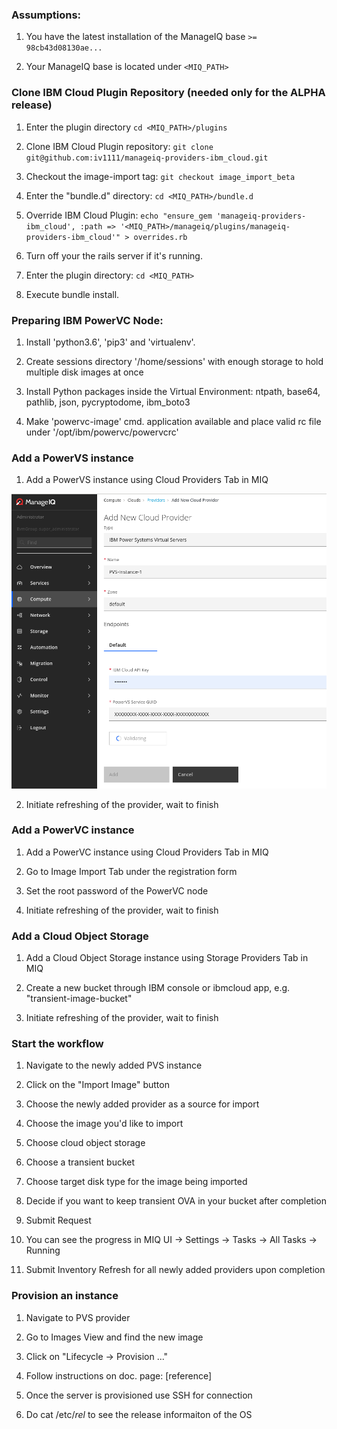 ### Assumptions:

1. You have the latest installation of the ManageIQ base `>= 98cb43d08130ae...`

2. Your ManageIQ base is located under `<MIQ_PATH>`

### Clone IBM Cloud Plugin Repository (needed only for the ALPHA release)

1. Enter the plugin directory `cd <MIQ_PATH>/plugins`

2. Clone IBM Cloud Plugin repository: `git clone git@github.com:iv1111/manageiq-providers-ibm_cloud.git`

3. Checkout the image-import tag: `git checkout image_import_beta`

4. Enter the "bundle.d" directory: `cd <MIQ_PATH>/bundle.d`

5. Override IBM Cloud Plugin: `echo "ensure_gem 'manageiq-providers-ibm_cloud', :path => '<MIQ_PATH>/manageiq/plugins/manageiq-providers-ibm_cloud'" > overrides.rb`

6. Turn off your the rails server if it's running.

6. Enter the plugin directory: `cd <MIQ_PATH>`

7. Execute bundle install.


### Preparing IBM PowerVC Node:

1.  Install 'python3.6', 'pip3' and 'virtualenv'.
    
2.  Create sessions directory '/home/sessions' with enough storage to hold multiple disk images at once

3.  Install Python packages inside the Virtual Environment: ntpath, base64, pathlib, json, pycryptodome, ibm_boto3

4.  Make 'powervc-image' cmd. application available and place valid rc file under '/opt/ibm/powervc/powervcrc'


### Add a PowerVS instance

1.  Add a PowerVS instance using Cloud Providers Tab in MIQ

![Power Virtual Servers Registration Form](/images/pvs.png)

2.  Initiate refreshing of the provider, wait to finish



### Add a PowerVC instance

1.  Add a PowerVC instance using Cloud Providers Tab in MIQ

2.  Go to Image Import Tab under the registration form

3.  Set the root password of the PowerVC node

4.  Initiate refreshing of the provider, wait to finish

### Add a Cloud Object Storage

1.  Add a Cloud Object Storage instance using Storage Providers Tab in MIQ

2.  Create a new bucket through IBM console or ibmcloud app, e.g. "transient-image-bucket"

3.  Initiate refreshing of the provider, wait to finish

### Start the workflow

1. Navigate to the newly added PVS instance 

2. Click on the "Import Image" button

3. Choose the newly added provider as a source for import

4. Choose the image you'd like to import

5. Choose cloud object storage

6. Choose a transient bucket

7. Choose target disk type for the image being imported

8. Decide if you want to keep transient OVA in your bucket after completion

9. Submit Request

10. You can see the progress in MIQ UI -> Settings -> Tasks -> All Tasks -> Running

11. Submit Inventory Refresh for all newly added providers upon completion


### Provision an instance

1. Navigate to PVS provider

2. Go to Images View and find the new image

3. Click on "Lifecycle -> Provision ..."

4. Follow instructions on doc. page: [reference]

5. Once the server is provisioned use SSH for connection

6. Do cat /etc/*rel* to see the release informaiton of the OS


